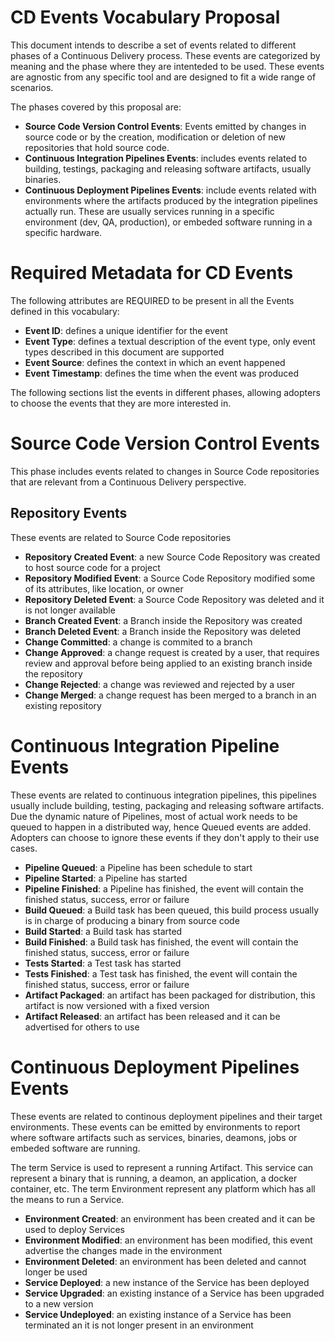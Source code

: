 # CD Events Vocabulary Proposal

This document intends to describe a set of events related to different phases of a Continuous Delivery process. 
These events are categorized by meaning and the phase where they are intenteded to be used. 
These events are agnostic from any specific tool and are designed to fit a wide range of scenarios. 

The phases covered by this proposal are:

- **Source Code Version Control Events**: Events emitted by changes in source code or by the creation, modification or deletion of new repositories that hold source code.
- **Continuous Integration Pipelines Events**: includes events related to building, testings, packaging and releasing software artifacts, usually binaries.
- **Continuous Deployment Pipelines Events**: include events related with environments where the artifacts produced by the integration pipelines actually run. These are usually services running in a specific environment (dev, QA, production), or embeded software running in a specific hardware. 


# Required Metadata for CD Events

The following attributes are REQUIRED to be present in all the Events defined in this vocabulary:

- **Event ID**: defines a unique identifier for the event
- **Event Type**: defines a textual description of the event type, only event types described in this document are supported
- **Event Source**: defines the context in which an event happened
- **Event Timestamp**: defines the time when the event was produced

The following sections list the events in different phases, allowing adopters to choose the events that they are more interested in.

# Source Code Version Control Events

This phase includes events related to changes in Source Code repositories that are relevant from a Continuous Delivery perspective.


## Repository Events

These events are related to Source Code repositories
- **Repository Created Event**: a new Source Code Repository was created to host source code for a project
- **Repository Modified Event**: a Source Code Repository modified some of its attributes, like location, or owner
- **Repository Deleted Event**: a Source Code Repository was deleted and it is not longer available
- **Branch Created Event**: a Branch inside the Repository was created 
- **Branch Deleted Event**: a Branch inside the Repository was deleted
- **Change Committed**: a change is commited to a branch
- **Change Approved**: a change request is created by a user, that requires review and approval before being applied to an existing branch inside the repository
- **Change Rejected**: a change was reviewed and rejected by a user
- **Change Merged**: a change request has been merged to a branch in an existing repository



# Continuous Integration Pipeline Events

These events are related to continuous integration pipelines, this pipelines usually include building, testing, packaging and releasing software artifacts. 
Due the dynamic nature of Pipelines, most of actual work needs to be queued to happen in a distributed way, hence Queued events are added. 
Adopters can choose to ignore these events if they don't apply to their use cases. 

- **Pipeline Queued**: a Pipeline has been schedule to start
- **Pipeline Started**: a Pipeline has started
- **Pipeline Finished**: a Pipeline has finished, the event will contain the finished status, success, error or failure
- **Build Queued**: a Build task has been queued, this build process usually is in charge of producing a binary from source code
- **Build Started**: a Build task has started 
- **Build Finished**: a Build task has finished, the event will contain the finished status, success, error or failure
- **Tests Started**: a Test task has started
- **Tests Finished**: a Test task has finished, the event will contain the finished status, success, error or failure
- **Artifact Packaged**: an artifact has been packaged for distribution, this artifact is now versioned with a fixed version
- **Artifact Released**: an artifact has been released and it can be advertised for others to use


# Continuous Deployment Pipelines Events 

These events are related to continous deployment pipelines and their target environments. 
These events can be emitted by environments to report where software artifacts such as services, binaries, deamons, jobs or embeded software are running. 

The term Service is used to represent a running Artifact. This service can represent a binary that is running, a deamon, an application, a docker container, etc.
The term Environment represent any platform which has all the means to run a Service. 

- **Environment Created**: an environment has been created and it can be used to deploy Services
- **Environment Modified**: an environment has been modified, this event advertise the changes made in the environment
- **Environment Deleted**: an environment has been deleted and cannot longer be used
- **Service Deployed**: a new instance of the Service has been deployed
- **Service Upgraded**: an existing instance of a Service has been upgraded to a new version
- **Service Undeployed**: an existing instance of a Service has been terminated an it is not longer present in an environment
